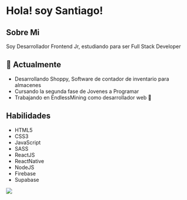 
# Hola! soy Santiago!

## Sobre Mi

Soy Desarrollador Frontend Jr, estudiando para ser Full Stack Developer

## 🌱 Actualmente 

- Desarrollando Shoppy, Software de contador de inventario para almacenes
- Cursando la segunda fase de Jovenes a Programar
- Trabajando en EndlessMining como desarrollador web 💪

## Habilidades 

- HTML5
- CSS3
- JavaScript
- SASS
- ReactJS
- ReactNative
- NodeJS
- Firebase
- Supabase



![](https://github-readme-stats.vercel.app/api/top-langs/?username=switchinhg&theme=dark&hide_border=false&include_all_commits=false&count_private=false&layout=compact)

